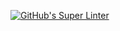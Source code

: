 [![GitHub's Super Linter](https://github.com/ICS20-Programming-MadeleineF/Unit3-03-HTML-VolumeSphere/workflows/GitHub's%20Super%20Linter/badge.svg)](https://github.com/ICS20-Programming-MadeleineF/Unit3-03-HTML-VolumeSphere/actions)